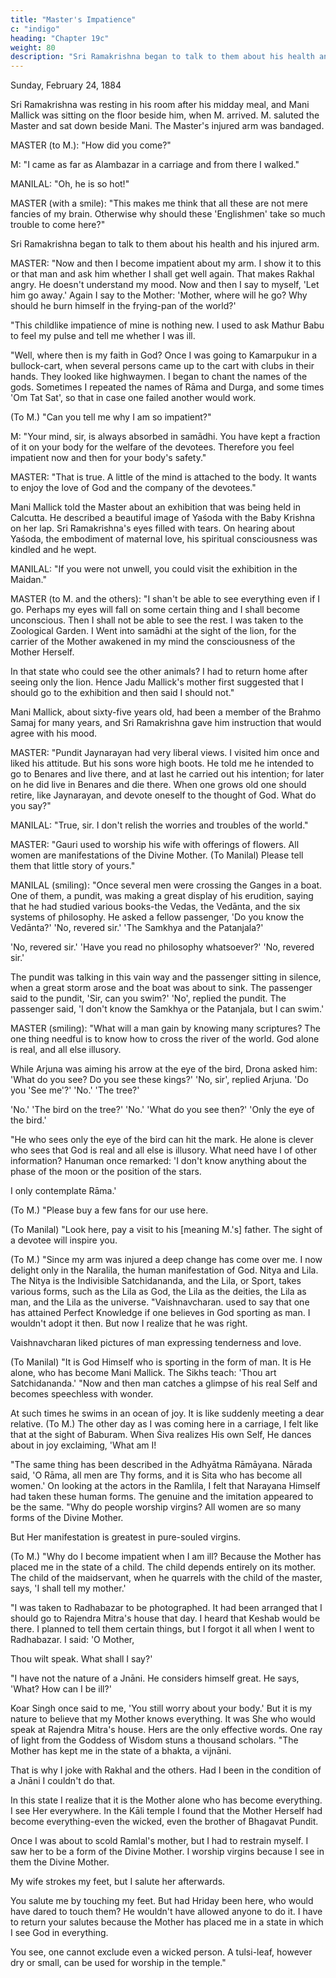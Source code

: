 ```yaml
---
title: "Master's Impatience"
c: "indigo"
heading: "Chapter 19c"
weight: 80
description: "Sri Ramakrishna began to talk to them about his health and his injured arm"
---
```



Sunday, February 24, 1884

Sri Ramakrishna was resting in his room after his midday meal, and Mani Mallick was sitting on the floor beside him, when M. arrived. M. saluted the Master and sat down beside Mani. The Master's injured arm was bandaged.

MASTER (to M.): "How did you come?"

M: "I came as far as Alambazar in a carriage and from there I walked."

MANILAL: "Oh, he is so hot!"

MASTER (with a smile): "This makes me think that all these are not mere fancies of my brain. Otherwise why should these 'Englishmen' take so much trouble to come here?" 

Sri Ramakrishna began to talk to them about his health and his injured arm.


MASTER: "Now and then I become impatient about my arm. I show it to this or that man and ask him whether I shall get well again. That makes Rakhal angry. He doesn't
understand my mood. Now and then I say to myself, 'Let him go away.' Again I say to the Mother: 'Mother, where will he go? Why should he burn himself in the frying-pan of the world?'

"This childlike impatience of mine is nothing new. I used to ask Mathur Babu to feel my pulse and tell me whether I was ill.

"Well, where then is my faith in God? Once I was going to Kamarpukur in a bullock-cart, when several persons came up to the cart with clubs in their hands. They looked like highwaymen. I began to chant the names of the gods. Sometimes I repeated the names of Rāma and Durga, and some times 'Om Tat Sat', so that in case one failed another would work.

(To M.) "Can you tell me why I am so impatient?"

M: "Your mind, sir, is always absorbed in samādhi. You have kept a fraction of it on your body for the welfare of the devotees. Therefore you feel impatient now and then for your body's safety."

MASTER: "That is true. A little of the mind is attached to the body. It wants to enjoy
the love of God and the company of the devotees."

Mani Mallick told the Master about an exhibition that was being held in Calcutta. He described a beautiful image of Yaśoda with the Baby Krishna on her lap. Sri
Ramakrishna's eyes filled with tears. On hearing about Yaśoda, the embodiment of maternal love, his spiritual consciousness was kindled and he wept.

MANILAL: "If you were not unwell, you could visit the exhibition in the Maidan."

MASTER (to M. and the others): "I shan't be able to see everything even if I go. Perhaps my eyes will fall on some certain thing and I shall become unconscious. Then I shall not be able to see the rest. I was taken to the Zoological Garden. I Went into samādhi at the sight of the lion, for the carrier of the Mother awakened in my mind the consciousness of the Mother Herself.

In that state who could see the other animals? I had to return home after seeing only the lion. Hence Jadu Mallick's mother first
suggested that I should go to the exhibition and then said I should not."

Mani Mallick, about sixty-five years old, had been a member of the Brahmo Samaj for many years, and Sri Ramakrishna gave him instruction that would agree with his mood.

MASTER: "Pundit Jaynarayan had very liberal views. I visited him once and liked his attitude. But his sons wore high boots. He told me he intended to go to Benares and
live there, and at last he carried out his intention; for later on he did live in Benares and die there. When one grows old one should retire, like Jaynarayan, and devote oneself to the thought of God. What do you say?"

MANILAL: "True, sir. I don't relish the worries and troubles of the world."

MASTER: "Gauri used to worship his wife with offerings of flowers. All women are manifestations of the Divine Mother. (To Manilal) Please tell them that little story of yours."

MANILAL (smiling): "Once several men were crossing the Ganges in a boat. One of them, a pundit, was making a great display of his erudition, saying that he had studied
various books-the Vedas, the Vedānta, and the six systems of philosophy. He asked a fellow passenger, 'Do you know the Vedānta?' 'No, revered sir.' 'The Samkhya and the Patanjala?' 

'No, revered sir.' 'Have you read no philosophy whatsoever?' 'No, revered sir.' 

The pundit was talking in this vain way and the passenger sitting in silence, when a great storm arose and the boat was about to sink. The passenger said to the pundit, 'Sir, can you swim?' 'No', replied the pundit. The passenger said, 'I don't know the Samkhya or the Patanjala, but I can swim.'

MASTER (smiling): "What will a man gain by knowing many scriptures? The one thing needful is to know how to cross the river of the world. God alone is real, and all else illusory.

While Arjuna was aiming his arrow at the eye of the bird, Drona asked him: 'What do you see? Do you see these kings?' 'No, sir', replied Arjuna. 'Do you 'See me'?' 'No.' 'The tree?' 

'No.' 'The bird on the tree?' 'No.' 'What do you see then?' 'Only the eye of the bird.'

"He who sees only the eye of the bird can hit the mark. He alone is clever who sees that God is real and all else is illusory. What need have I of other information? Hanuman once remarked: 'I don't know anything about the phase of the moon or the position of the stars. 

I only contemplate Rāma.'

(To M.) "Please buy a few fans for our use here.

(To Manilal) "Look here, pay a visit to his [meaning M.'s] father. The sight of a devotee will inspire you.

(To M.) "Since my arm was injured a deep change has come over me. I now delight only in the Naralila, the human manifestation of God. Nitya and Lila. The Nitya is the
Indivisible Satchidananda, and the Lila, or Sport, takes various forms, such as the Lila as God, the Lila as the deities, the Lila as man, and the Lila as the universe. "Vaishnavcharan. used to say that one has attained Perfect Knowledge if one believes in
God sporting as man. I wouldn't adopt it then. But now I realize that he was right.

Vaishnavcharan liked pictures of man expressing tenderness and love.

(To Manilal) "It is God Himself who is sporting in the form of man. It is He alone, who has become Mani Mallick. The Sikhs teach: 'Thou art Satchidananda.'
"Now and then man catches a glimpse of his real Self and becomes speechless with wonder. 

At such times he swims in an ocean of joy. It is like suddenly meeting a dear relative. (To M.) The other day as I was coming here in a carriage, I felt like that at the sight of Baburam. When Śiva realizes His own Self, He dances about in joy exclaiming, 'What am I! 

"The same thing has been described in the Adhyātma Rāmāyana. Nārada said, 'O Rāma, all men are Thy forms, and it is Sita who has become all women.' On looking at the
actors in the Ramlila, I felt that Narayana Himself had taken these human forms. The genuine and the imitation appeared to be the same.
"Why do people worship virgins? All women are so many forms of the Divine Mother.

But Her manifestation is greatest in pure-souled virgins.

(To M.) "Why do I become impatient when I am ill? Because the Mother has placed me in the state of a child. The child depends entirely on its mother. The child of the
maidservant, when he quarrels with the child of the master, says, 'I shall tell my mother.'

"I was taken to Radhabazar to be photographed. It had been arranged that I should go to Rajendra Mitra's house that day. I heard that Keshab would be there. I planned to tell them certain things, but I forgot it all when I went to Radhabazar. I said: 'O Mother,

Thou wilt speak. What shall I say?'

"I have not the nature of a Jnāni. He considers himself great. He says, 'What? How can I be ill?'

Koar Singh once said to me, 'You still worry about your body.' But it is my nature to believe that my Mother knows everything. It was She who would speak at Rajendra
Mitra's house. Hers are the only effective words. One ray of light from the Goddess of Wisdom stuns a thousand scholars.
"The Mother has kept me in the state of a bhakta, a vijnāni. 

That is why I joke with Rakhal and the others. Had I been in the condition of a Jnāni I couldn't do that.

In this state I realize that it is the Mother alone who has become everything. I see Her everywhere. In the Kāli temple I found that the Mother Herself had become everything-even the wicked, even the brother of Bhagavat Pundit.

Once I was about to scold Ramlal's mother, but I had to restrain myself. I saw her to be a form of the Divine Mother. I worship virgins because I see in them the Divine Mother. 

My wife strokes my feet, but I salute her afterwards.

You salute me by touching my feet. But had Hriday been here, who would have dared to touch them? He wouldn't have allowed anyone to do it. I have to return your salutes because the Mother has placed me in a state in which I see God in everything.

You see, one cannot exclude even a wicked person. A tulsi-leaf, however dry or small, can be used for worship in the temple."


